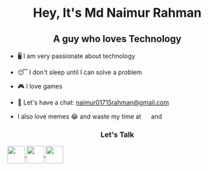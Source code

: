 <h1 align="center">Hey, It's Md Naimur Rahman </h1>

<h2 align="center">A guy who loves Technology</h2> 


- 🖥 I am very passionate about technology 

- 😴 I don't sleep until I can solve a problem

- 🎮 I love games

- 🤗 Let's have a chat: naimur01715rahman@gmail.com

- I also love memes 😂 and waste my time at <img src="https://image.flaticon.com/icons/png/512/2111/2111589.png" width="15px"> and  <img src="https://image.flaticon.com/icons/png/512/145/145802.png" width="15px">

<h3 align="center">Let's Talk</h3>

<p align="center">
  
<a href="www.facebook.com/naimzq" target="_blank"> <img src="https://simpleicons.org/icons/facebook.svg" width="40px" align="center"> </a>
<a href="www.twitter.com/naimoxide" target="_blank"> <img src="https://simpleicons.org/icons/twitter.svg" width="40px" align="center"> </a>
<a href="www.instagram.com/naim_motu" target="_blank"> <img src="https://simpleicons.org/icons/instagram.svg" width="40px" align="center"> </a>
  
</p>


